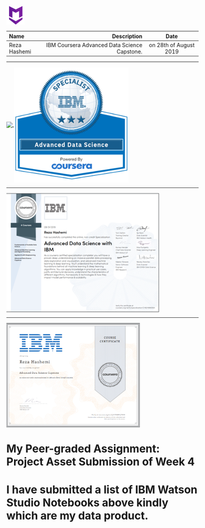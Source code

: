 ![alt text](https://github.com/adam-p/markdown-here/raw/master/src/common/images/icon48.png "Reza Hashemi Accomplishment") <p align="center"> 



| Name | Description | Date 
| :- |-------------: | :-:
|Reza Hashemi| IBM Coursera Advanced Data Science Capstone.  | on 28th of August 2019 |

---

<a href="https://www.youracclaim.com/badges/cf80ed98-430a-45bc-bb2e-81ef531d0f16/">
    <img src="https://images.youracclaim.com/images/00898a99-7e63-4203-b601-f063ee5f5018/Advanced%2BData%2BScience%2BCapstone.png" width="300" align="center">
</a>


<a href="https://www.youracclaim.com/org/ibm/badge/advanced-data-science-specialist.1">
    <img src="Specialization+Certificate+Emblem+-+AADS+-++Final.png" width="300" align="center">
</a>

- - -

<a href="https://www.coursera.org/account/accomplishments/specialization/certificate/CH82H8865K6X/">
    <img src="IBM_Advanced Data Science.PNG" width="400" align="center">
</a>

- - - 

<a href="https://www.coursera.org/account/accomplishments/certificate/6TG8JBY9THXK/">
    <img src="IBM_Advanced_data_Science_Capstone.PNG" width="350" align="center">
</a>





# My Peer-graded Assignment: Project Asset Submission of Week 4

# I have submitted a list of IBM Watson Studio Notebooks above kindly which are my data product.
